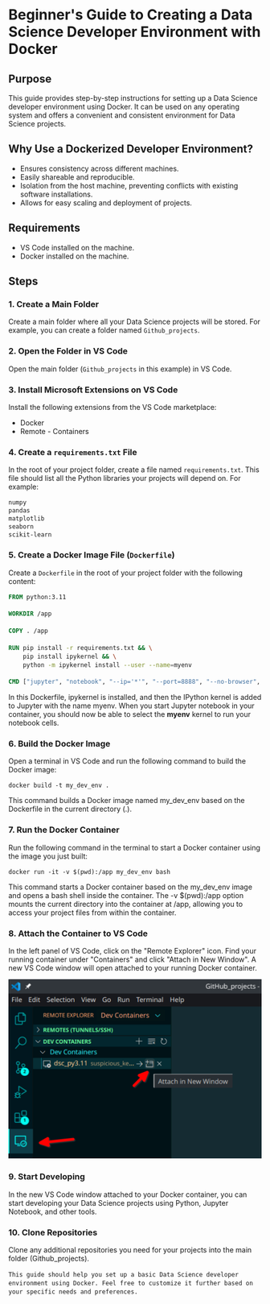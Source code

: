 # Beginner's Guide to Creating a Data Science Developer Environment with Docker

## Purpose
This guide provides step-by-step instructions for setting up a Data Science developer environment using Docker. It can be used on any operating system and offers a convenient and consistent environment for Data Science projects.

## Why Use a Dockerized Developer Environment?
- Ensures consistency across different machines.
- Easily shareable and reproducible.
- Isolation from the host machine, preventing conflicts with existing software installations.
- Allows for easy scaling and deployment of projects.

## Requirements
- VS Code installed on the machine.
- Docker installed on the machine.

## Steps

### 1. Create a Main Folder
Create a main folder where all your Data Science projects will be stored. For example, you can create a folder named `Github_projects`.

### 2. Open the Folder in VS Code
Open the main folder (`Github_projects` in this example) in VS Code.

### 3. Install Microsoft Extensions on VS Code
Install the following extensions from the VS Code marketplace:
- Docker
- Remote - Containers

### 4. Create a `requirements.txt` File
In the root of your project folder, create a file named `requirements.txt`. This file should list all the Python libraries your projects will depend on. For example:
```
numpy
pandas
matplotlib
seaborn
scikit-learn
```

### 5. Create a Docker Image File (`Dockerfile`)
Create a `Dockerfile` in the root of your project folder with the following content:

```Dockerfile
FROM python:3.11

WORKDIR /app

COPY . /app

RUN pip install -r requirements.txt && \
    pip install ipykernel && \
    python -m ipykernel install --user --name=myenv

CMD ["jupyter", "notebook", "--ip='*'", "--port=8888", "--no-browser", "--allow-root"]
```

In this Dockerfile, ipykernel is installed, and then the IPython kernel is added to Jupyter with the name myenv. When you start Jupyter notebook in your container, you should now be able to select the **myenv** kernel to run your notebook cells.

### 6. Build the Docker Image
Open a terminal in VS Code and run the following command to build the Docker image:
```
docker build -t my_dev_env .
```

This command builds a Docker image named my_dev_env based on the Dockerfile in the current directory (.).

### 7. Run the Docker Container
Run the following command in the terminal to start a Docker container using the image you just built:
```
docker run -it -v $(pwd):/app my_dev_env bash
```

This command starts a Docker container based on the my_dev_env image and opens a bash shell inside the container. The -v $(pwd):/app option mounts the current directory into the container at /app, allowing you to access your project files from within the container.

### 8. Attach the Container to VS Code
In the left panel of VS Code, click on the "Remote Explorer" icon.
Find your running container under "Containers" and click "Attach in New Window".
A new VS Code window will open attached to your running Docker container.

![Attach the Container to VS Code](src/images/attach_container.png)

### 9. Start Developing
In the new VS Code window attached to your Docker container, you can start developing your Data Science projects using Python, Jupyter Notebook, and other tools.

### 10. Clone Repositories
Clone any additional repositories you need for your projects into the main folder (Github_projects).


`This guide should help you set up a basic Data Science developer environment using Docker. Feel free to customize it further based on your specific needs and preferences.`
